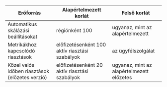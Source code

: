 | Erőforrás | Alapértelmezett korlát | Felső korlát |
| --- | --- | --- |
| Automatikus skálázási beállításokat |régiónként 100 | ugyanaz, mint az alapértelmezett |
| Metrikákhoz kapcsolódó riasztások |előfizetésenként 100 aktív riasztási szabályok | az ügyfélszolgálat |
| Közel valós időben riasztások (előzetes verzió) | előfizetésenként 20 aktív riasztási szabályok | ugyanaz, mint az alapértelmezett előzetes | 
 
